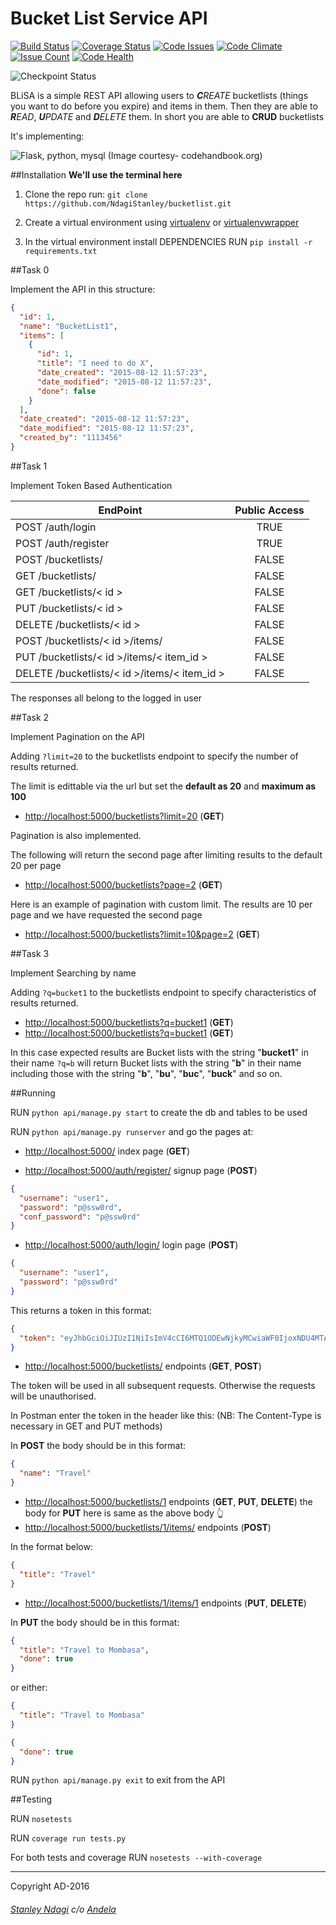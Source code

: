 # Bucket List Service API

[![Build Status](https://semaphoreci.com/api/v1/stanmd/bucketlist/branches/feature-review/badge.svg)](https://semaphoreci.com/stanmd/bucketlist) [![Coverage Status](https://coveralls.io/repos/github/NdagiStanley/bucketlist/badge.svg?branch=feature-review)](https://coveralls.io/github/NdagiStanley/bucketlist?branch=feature-review) [![Code Issues](https://www.quantifiedcode.com/api/v1/project/413c57d2358940f097221a243f88d224/badge.svg)](https://www.quantifiedcode.com/app/project/413c57d2358940f097221a243f88d224) [![Code Climate](https://codeclimate.com/github/NdagiStanley/bucketlist/badges/gpa.svg)](https://codeclimate.com/github/NdagiStanley/bucketlist) [![Issue Count](https://codeclimate.com/github/NdagiStanley/bucketlist/badges/issue_count.svg)](https://codeclimate.com/github/NdagiStanley/bucketlist) [![Code Health](https://landscape.io/github/NdagiStanley/bucketlist/feature-review/landscape.svg?style=flat)](https://landscape.io/github/NdagiStanley/bucketlist/feature-review)

![Checkpoint Status](https://img.shields.io/badge/Andela%20@Stan__MD-CP%202%20complete-green.svg)

BLiSA is a simple REST API allowing users to _**C**REATE_ bucketlists (things you want to do before you expire) and items in them. Then they are able to _**R**EAD_, _**U**PDATE_ and _**D**ELETE_ them.
In short you are able to **CRUD** bucketlists

It's implementing:

![Flask, python, mysql](http://codehandbook.org/wp-content/uploads/2015/07/python_ff.jpg)
(Image courtesy- codehandbook.org)

##Installation
**We'll use the terminal here**

1. Clone the repo
run: ```git clone https://github.com/NdagiStanley/bucketlist.git```

2. Create a virtual environment using [virtualenv](https://virtualenv.readthedocs.org/en/latest/) or [virtualenvwrapper](https://virtualenvwrapper.readthedocs.org/en/latest/)
3. In the virtual environment install DEPENDENCIES
RUN ```pip install -r requirements.txt```

##Task 0

Implement the API in this structure:

```json
{
  "id": 1,
  "name": "BucketList1",
  "items": [
    {
      "id": 1,
      "title": "I need to do X",
      "date_created": "2015-08-12 11:57:23",
      "date_modified": "2015-08-12 11:57:23",
      "done": false
    }
  ],
  "date_created": "2015-08-12 11:57:23",
  "date_modified": "2015-08-12 11:57:23",
  "created_by": "1113456"
}
```

##Task 1

Implement Token Based Authentication

| EndPoint      |   Public Access   |
| ---- |:----: |
| POST /auth/login  |  TRUE     |
| POST /auth/register   |  TRUE     |
| POST /bucketlists/    |  FALSE    |
| GET /bucketlists/     |  FALSE    |
| GET /bucketlists/< id >   |   FALSE   |
| PUT /bucketlists/< id >   |   FALSE   |
| DELETE /bucketlists/< id >    |   FALSE   |
| POST /bucketlists/< id >/items/   |   FALSE   |
| PUT /bucketlists/< id >/items/< item_id >     |   FALSE   |
| DELETE /bucketlists/< id >/items/< item_id >      |   FALSE   |

The responses all belong to the logged in user

##Task 2

Implement Pagination on the API

Adding `?limit=20` to the bucketlists endpoint to specify the number of results returned.

The limit is edittable via the url but set the **default as 20** and **maximum as 100**

- [http://localhost:5000/bucketlists?limit=20](http://localhost:5000/bucketlists?limit=20) (**GET**)

Pagination is also implemented.

The following will return the second page after limiting results to the default 20 per page

- [http://localhost:5000/bucketlists?page=2](http://localhost:5000/bucketlists?page=2) (**GET**)

Here is an example of pagination with custom limit. The results are 10 per page and we have requested the second page

- [http://localhost:5000/bucketlists?limit=10&page=2](http://localhost:5000/bucketlists?limit=10&page=2) (**GET**)

##Task 3

Implement Searching by name

Adding `?q=bucket1` to the bucketlists endpoint to specify characteristics of results returned.

- [http://localhost:5000/bucketlists?q=bucket1](http://localhost:5000/bucketlists?q=bucket1) (**GET**)
- [http://localhost:5000/bucketlists?q=bucket1](http://localhost:5000/bucketlists?q=bucket1) (**GET**)

In this case expected results are Bucket lists with the string "**bucket1**" in their name
`?q=b` will return Bucket lists with the string "**b**" in their name including those with the string "**b**", "**bu**", "**buc**", "**buck**" and so on.

##Running

RUN `python api/manage.py start` to create the db and tables to be used

RUN `python api/manage.py runserver` and go the pages at:

- [http://localhost:5000/](http://localhost:5000/) index page (**GET**)

- [http://localhost:5000/auth/register/](http://localhost:5000/auth/register/) signup page (**POST**)
```json
{
  "username": "user1",
  "password": "p@ssw0rd",
  "conf_password": "p@ssw0rd"
}
```
- [http://localhost:5000/auth/login/](http://localhost:5000/auth/login/) login page (**POST**)
```json
{
  "username": "user1",
  "password": "p@ssw0rd"
}
```
This returns a token in this format:
```json
{
  "token": "eyJhbGciOiJIUzI1NiIsImV4cCI6MTQ1ODEwNjkyMCwiaWF0IjoxNDU4MTAzMzIwfQ.eyJpZCI6Nn0.irPIrqstGIupCD428dtSOxV8zzwm5IgoCLpTsk-oH5k"
}
```
- [http://localhost:5000/bucketlists/](http://localhost:5000/bucketlists/) endpoints (**GET**, **POST**)

The token will be used in all subsequent requests. Otherwise the requests will be unauthorised.

In Postman enter the token in the header like this: (NB: The Content-Type is necessary in GET and PUT methods)



In **POST** the body should be in this format:
```json
{
  "name": "Travel"
}
```
- [http://localhost:5000/bucketlists/1](http://localhost:5000/bucketlists/1) endpoints (**GET**, **PUT**, **DELETE**)
the body for **PUT** here is same as the above body :point_up_2:
- [http://localhost:5000/bucketlists/1/items/](http://localhost:5000/bucketlists/1/items/) endpoints (**POST**)

In the format below:
```json
{
  "title": "Travel"
}
```
- [http://localhost:5000/bucketlists/1/items/1](http://localhost:5000/bucketlists/1/items/1) endpoints (**PUT**, **DELETE**)

In **PUT** the body should be in this format:
```json
{
  "title": "Travel to Mombasa",
  "done": true
}
```

or either:

```json
{
  "title": "Travel to Mombasa"
}
```

```json
{
  "done": true
}
```

RUN `python api/manage.py exit` to exit from the API


##Testing

RUN `nosetests`

RUN `coverage run tests.py`

For both tests and coverage
RUN `nosetests --with-coverage`

---
Copyright AD-2016
###### [Stanley Ndagi](http://techkenyans.org/jamii/stanmd) c/o [Andela](http://andela.com)